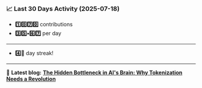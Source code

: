 <!--START_STATS-->
### 📈 Last 30 Days Activity (2025-07-18)  
- **1️⃣0️⃣7️⃣0️⃣** contributions  
- **3️⃣5️⃣•6️⃣7️⃣** per day
---
- **4️⃣🎱** day streak!
---
📝 **Latest blog:** [**The Hidden Bottleneck in AI's Brain: Why Tokenization Needs a Revolution**](https://andriak.com/blog/tokenization-revolution)
<!--END_STATS-->
